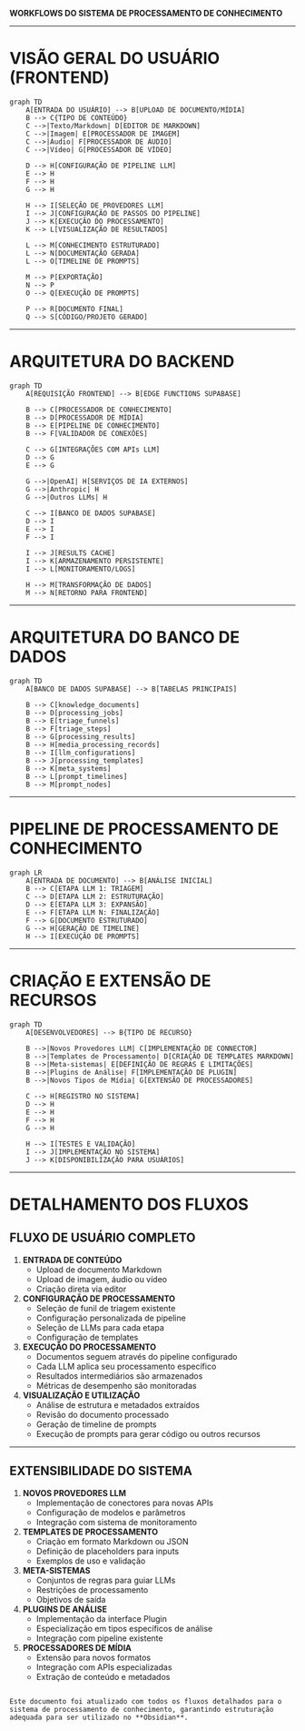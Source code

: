**WORKFLOWS DO SISTEMA DE PROCESSAMENTO DE CONHECIMENTO**

---

# **VISÃO GERAL DO USUÁRIO (FRONTEND)**

```mermaid
graph TD
    A[ENTRADA DO USUÁRIO] --> B[UPLOAD DE DOCUMENTO/MÍDIA]
    B --> C{TIPO DE CONTEÚDO}
    C -->|Texto/Markdown| D[EDITOR DE MARKDOWN]
    C -->|Imagem| E[PROCESSADOR DE IMAGEM]
    C -->|Áudio| F[PROCESSADOR DE ÁUDIO]
    C -->|Vídeo| G[PROCESSADOR DE VÍDEO]
    
    D --> H[CONFIGURAÇÃO DE PIPELINE LLM]
    E --> H
    F --> H
    G --> H
    
    H --> I[SELEÇÃO DE PROVEDORES LLM]
    I --> J[CONFIGURAÇÃO DE PASSOS DO PIPELINE]
    J --> K[EXECUÇÃO DO PROCESSAMENTO]
    K --> L[VISUALIZAÇÃO DE RESULTADOS]
    
    L --> M[CONHECIMENTO ESTRUTURADO]
    L --> N[DOCUMENTAÇÃO GERADA]
    L --> O[TIMELINE DE PROMPTS]
    
    M --> P[EXPORTAÇÃO]
    N --> P
    O --> Q[EXECUÇÃO DE PROMPTS]
    
    P --> R[DOCUMENTO FINAL]
    Q --> S[CÓDIGO/PROJETO GERADO]
```

---

# **ARQUITETURA DO BACKEND**

```mermaid
graph TD
    A[REQUISIÇÃO FRONTEND] --> B[EDGE FUNCTIONS SUPABASE]
    
    B --> C[PROCESSADOR DE CONHECIMENTO]
    B --> D[PROCESSADOR DE MÍDIA]
    B --> E[PIPELINE DE CONHECIMENTO]
    B --> F[VALIDADOR DE CONEXÕES]
    
    C --> G[INTEGRAÇÕES COM APIs LLM]
    D --> G
    E --> G
    
    G -->|OpenAI| H[SERVIÇOS DE IA EXTERNOS]
    G -->|Anthropic| H
    G -->|Outros LLMs| H
    
    C --> I[BANCO DE DADOS SUPABASE]
    D --> I
    E --> I
    F --> I
    
    I --> J[RESULTS CACHE]
    I --> K[ARMAZENAMENTO PERSISTENTE]
    I --> L[MONITORAMENTO/LOGS]
    
    H --> M[TRANSFORMAÇÃO DE DADOS]
    M --> N[RETORNO PARA FRONTEND]
```

---

# **ARQUITETURA DO BANCO DE DADOS**

```mermaid
graph TD
    A[BANCO DE DADOS SUPABASE] --> B[TABELAS PRINCIPAIS]
    
    B --> C[knowledge_documents]
    B --> D[processing_jobs]
    B --> E[triage_funnels]
    B --> F[triage_steps]
    B --> G[processing_results]
    B --> H[media_processing_records]
    B --> I[llm_configurations]
    B --> J[processing_templates]
    B --> K[meta_systems]
    B --> L[prompt_timelines]
    B --> M[prompt_nodes]
```

---

# **PIPELINE DE PROCESSAMENTO DE CONHECIMENTO**

```mermaid
graph LR
    A[ENTRADA DE DOCUMENTO] --> B[ANÁLISE INICIAL]
    B --> C[ETAPA LLM 1: TRIAGEM]
    C --> D[ETAPA LLM 2: ESTRUTURAÇÃO]
    D --> E[ETAPA LLM 3: EXPANSÃO]
    E --> F[ETAPA LLM N: FINALIZAÇÃO]
    F --> G[DOCUMENTO ESTRUTURADO]
    G --> H[GERAÇÃO DE TIMELINE]
    H --> I[EXECUÇÃO DE PROMPTS]
```

---

# **CRIAÇÃO E EXTENSÃO DE RECURSOS**

```mermaid
graph TD
    A[DESENVOLVEDORES] --> B{TIPO DE RECURSO}
    
    B -->|Novos Provedores LLM| C[IMPLEMENTAÇÃO DE CONNECTOR]
    B -->|Templates de Processamento| D[CRIAÇÃO DE TEMPLATES MARKDOWN]
    B -->|Meta-sistemas| E[DEFINIÇÃO DE REGRAS E LIMITAÇÕES]
    B -->|Plugins de Análise| F[IMPLEMENTAÇÃO DE PLUGIN]
    B -->|Novos Tipos de Mídia| G[EXTENSÃO DE PROCESSADORES]
    
    C --> H[REGISTRO NO SISTEMA]
    D --> H
    E --> H
    F --> H
    G --> H
    
    H --> I[TESTES E VALIDAÇÃO]
    I --> J[IMPLEMENTAÇÃO NO SISTEMA]
    J --> K[DISPONIBILIZAÇÃO PARA USUÁRIOS]
```

---

# **DETALHAMENTO DOS FLUXOS**

## **FLUXO DE USUÁRIO COMPLETO**

1. **ENTRADA DE CONTEÚDO**
    - Upload de documento Markdown
    - Upload de imagem, áudio ou vídeo
    - Criação direta via editor
2. **CONFIGURAÇÃO DE PROCESSAMENTO**
    - Seleção de funil de triagem existente
    - Configuração personalizada de pipeline
    - Seleção de LLMs para cada etapa
    - Configuração de templates
3. **EXECUÇÃO DO PROCESSAMENTO**
    - Documentos seguem através do pipeline configurado
    - Cada LLM aplica seu processamento específico
    - Resultados intermediários são armazenados
    - Métricas de desempenho são monitoradas
4. **VISUALIZAÇÃO E UTILIZAÇÃO**
    - Análise de estrutura e metadados extraídos
    - Revisão do documento processado
    - Geração de timeline de prompts
    - Execução de prompts para gerar código ou outros recursos

---

## **EXTENSIBILIDADE DO SISTEMA**

1. **NOVOS PROVEDORES LLM**
    - Implementação de conectores para novas APIs
    - Configuração de modelos e parâmetros
    - Integração com sistema de monitoramento
2. **TEMPLATES DE PROCESSAMENTO**
    - Criação em formato Markdown ou JSON
    - Definição de placeholders para inputs
    - Exemplos de uso e validação
3. **META-SISTEMAS**
    - Conjuntos de regras para guiar LLMs
    - Restrições de processamento
    - Objetivos de saída
4. **PLUGINS DE ANÁLISE**
    - Implementação da interface Plugin
    - Especialização em tipos específicos de análise
    - Integração com pipeline existente
5. **PROCESSADORES DE MÍDIA**
    - Extensão para novos formatos
    - Integração com APIs especializadas
    - Extração de conteúdo e metadados

```

Este documento foi atualizado com todos os fluxos detalhados para o sistema de processamento de conhecimento, garantindo estruturação adequada para ser utilizado no **Obsidian**.

```